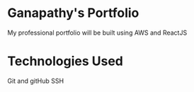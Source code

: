 # Ganapathy's Portfolio
My professional portfolio will be built using AWS and ReactJS

# Technologies Used
Git and gitHub
SSH
